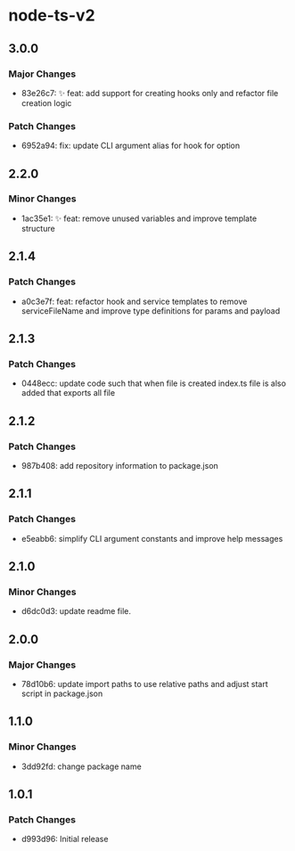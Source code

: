 # node-ts-v2

## 3.0.0

### Major Changes

- 83e26c7: ✨ feat: add support for creating hooks only and refactor file creation logic

### Patch Changes

- 6952a94: fix: update CLI argument alias for hook for option

## 2.2.0

### Minor Changes

- 1ac35e1: ✨ feat: remove unused variables and improve template structure

## 2.1.4

### Patch Changes

- a0c3e7f: feat: refactor hook and service templates to remove serviceFileName and improve type definitions for params and payload

## 2.1.3

### Patch Changes

- 0448ecc: update code such that when file is created index.ts file is also added that exports all file

## 2.1.2

### Patch Changes

- 987b408: add repository information to package.json

## 2.1.1

### Patch Changes

- e5eabb6: simplify CLI argument constants and improve help messages

## 2.1.0

### Minor Changes

- d6dc0d3: update readme file.

## 2.0.0

### Major Changes

- 78d10b6: update import paths to use relative paths and adjust start script in package.json

## 1.1.0

### Minor Changes

- 3dd92fd: change package name

## 1.0.1

### Patch Changes

- d993d96: Initial release
